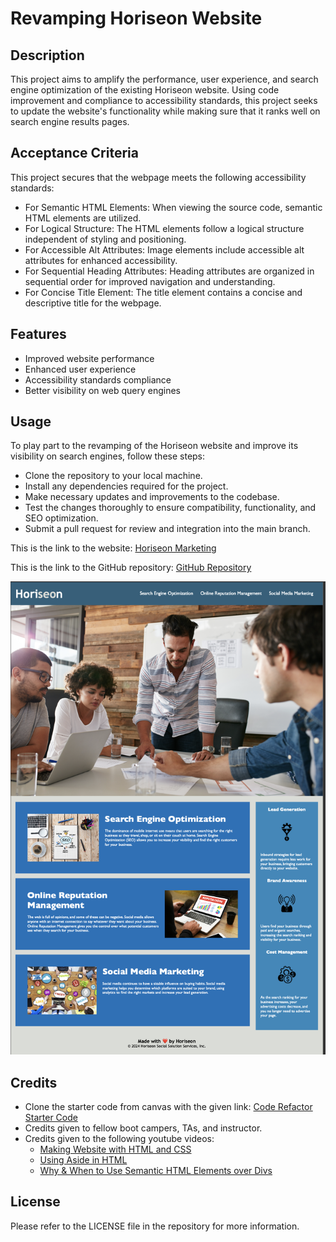 # Revamping Horiseon Website

## Description

This project aims to amplify the performance, user experience, and search engine optimization of the existing Horiseon website. Using code improvement and compliance to accessibility standards, this project seeks to update the website's functionality while making sure that it ranks well on search engine results pages.

## Acceptance Criteria

This project secures that the webpage meets the following accessibility standards:

- For Semantic HTML Elements: When viewing the source code, semantic HTML elements are utilized.
- For Logical Structure: The HTML elements follow a logical structure independent of styling and positioning.
- For Accessible Alt Attributes: Image elements include accessible alt attributes for enhanced accessibility.
- For Sequential Heading Attributes: Heading attributes are organized in sequential order for improved navigation and understanding.
- For Concise Title Element: The title element contains a concise and descriptive title for the webpage.

## Features

- Improved website performance
- Enhanced user experience
- Accessibility standards compliance
- Better visibility on web query engines

## Usage

To play part to the revamping of the Horiseon website and improve its visibility on search engines, follow these steps:

- Clone the repository to your local machine.
- Install any dependencies required for the project.
- Make necessary updates and improvements to the codebase.
- Test the changes thoroughly to ensure compatibility, functionality, and SEO optimization.
- Submit a pull request for review and integration into the main branch. 

This is the link to the website: [Horiseon Marketing](https://thecaprifire.github.io/challenge-first-week/)

This is the link to the GitHub repository: [GitHub Repository](https://github.com/janiandaluz/challenge-first-week)

![Horiseon Website Screenshot](./assets/images/Horiseon%20Website%20Screenshot.png)

## Credits

- Clone the starter code from canvas with the given link: [Code Refactor Starter Code](https://github.com/coding-boot-camp/urban-octo-telegram)
- Credits given to fellow boot campers, TAs, and instructor.
- Credits given to the following youtube videos: 
    - [Making Website with HTML and CSS](https://youtu.be/aNJdOk7wv34?si=uI3C4hR4N4kyqoVS)
    - [Using Aside in HTML](https://youtu.be/aNJdOk7wv34?si=uI3C4hR4N4kyqoVS)
    - [Why & When to Use Semantic HTML Elements over Divs](https://youtu.be/bOUhq46fd5g?si=PWPAia6DZTCVBbtH)

## License

Please refer to the LICENSE file in the repository for more information.
